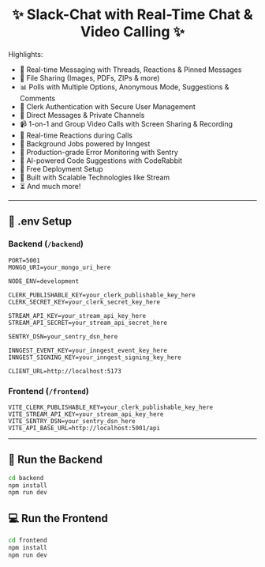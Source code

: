 <h1 align="center">✨ Slack-Chat with Real-Time Chat & Video Calling ✨</h1>

Highlights:

- 💬 Real-time Messaging with Threads, Reactions & Pinned Messages
- 📂 File Sharing (Images, PDFs, ZIPs & more)
- 📊 Polls with Multiple Options, Anonymous Mode, Suggestions & Comments
- 🔐 Clerk Authentication with Secure User Management
- 📨 Direct Messages & Private Channels
- 📹 1-on-1 and Group Video Calls with Screen Sharing & Recording
- 🎉 Real-time Reactions during Calls
- 🔧 Background Jobs powered by Inngest
- 🚨 Production-grade Error Monitoring with Sentry
- 🤖 AI-powered Code Suggestions with CodeRabbit
- 🚀 Free Deployment Setup
- 🎯 Built with Scalable Technologies like Stream
- ⏳ And much more!

---

## 🧪 .env Setup

### Backend (`/backend`)

```
PORT=5001
MONGO_URI=your_mongo_uri_here

NODE_ENV=development

CLERK_PUBLISHABLE_KEY=your_clerk_publishable_key_here
CLERK_SECRET_KEY=your_clerk_secret_key_here

STREAM_API_KEY=your_stream_api_key_here
STREAM_API_SECRET=your_stream_api_secret_here

SENTRY_DSN=your_sentry_dsn_here

INNGEST_EVENT_KEY=your_inngest_event_key_here
INNGEST_SIGNING_KEY=your_inngest_signing_key_here

CLIENT_URL=http://localhost:5173
```

### Frontend (`/frontend`)

```
VITE_CLERK_PUBLISHABLE_KEY=your_clerk_publishable_key_here
VITE_STREAM_API_KEY=your_stream_api_key_here
VITE_SENTRY_DSN=your_sentry_dsn_here
VITE_API_BASE_URL=http://localhost:5001/api
```

---

## 🔧 Run the Backend

```bash
cd backend
npm install
npm run dev
```

## 💻 Run the Frontend

```bash
cd frontend
npm install
npm run dev
```
